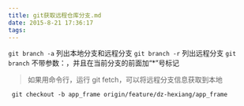 ```yaml
---
title: git获取远程仓库分支.md
date: 2015-8-21 17:36:17
tags:
---
```

 `git branch -a` 列出本地分支和远程分支
 `git branch -r` 列出远程分支
 `git branch` 不带参数：，并且在当前分支的前面加“*”号标记

>如果用命令行，运行 git fetch，可以将远程分支信息获取到本地

```
 git checkout -b app_frame origin/feature/dz-hexiang/app_frame
```


 